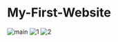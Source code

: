 # My-First-Website
![main](https://user-images.githubusercontent.com/98641982/151657479-1fce7e32-32b7-422d-b480-701283886fef.JPG)
![1](https://user-images.githubusercontent.com/98641982/151657551-6769b2ab-32c7-4b21-afdc-f109c68720ec.JPG)
![2](https://user-images.githubusercontent.com/98641982/151657577-e5f0dd63-572b-49e5-8438-01a87f09d9e4.JPG)
